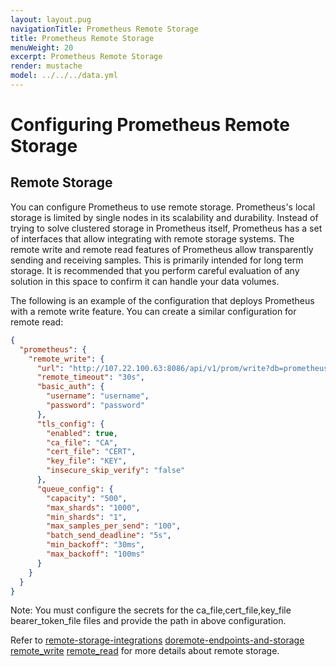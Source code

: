 ```yaml
---
layout: layout.pug
navigationTitle: Prometheus Remote Storage
title: Prometheus Remote Storage
menuWeight: 20
excerpt: Prometheus Remote Storage
render: mustache
model: ../../../data.yml
---
```


# Configuring Prometheus Remote Storage

## Remote Storage

You can configure Prometheus to use remote storage. Prometheus's local storage is limited by single nodes in its scalability and durability. Instead of trying to solve clustered storage in Prometheus itself, Prometheus has a set of interfaces that allow integrating with remote storage systems.
The remote write and remote read features of Prometheus allow transparently sending and receiving samples. This is primarily intended for long term storage. It is recommended that you perform careful evaluation of any solution in this space to confirm it can handle your data volumes.


The following is an example of the configuration that deploys Prometheus with a remote write feature. You can create a similar configuration for remote read:

```json
{
  "prometheus": {
    "remote_write": {
      "url": "http://107.22.100.63:8086/api/v1/prom/write?db=prometheus",
      "remote_timeout": "30s",
      "basic_auth": {
        "username": "username",
        "password": "password"
      },
      "tls_config": {
        "enabled": true,
        "ca_file": "CA",
        "cert_file": "CERT",
        "key_file": "KEY",
        "insecure_skip_verify": "false"
      },
      "queue_config": {
        "capacity": "500",
        "max_shards": "1000",
        "min_shards": "1",
        "max_samples_per_send": "100",
        "batch_send_deadline": "5s",
        "min_backoff": "30ms",
        "max_backoff": "100ms"
      }
    }
  }
}
```

Note: You must configure the secrets for the ca_file,cert_file,key_file bearer_token_file files and provide the path in above configuration.

Refer to [remote-storage-integrations](https://prometheus.io/docs/prometheus/latest/storage/#remote-storage-integrations) [doremote-endpoints-and-storage](https://prometheus.io/docs/operating/integrations/#remote-endpoints-and-storage) [remote_write](https://prometheus.io/docs/prometheus/latest/configuration/configuration/#remote_write) [remote_read](https://prometheus.io/docs/prometheus/latest/configuration/configuration/#remote_read) for more details about remote storage.
